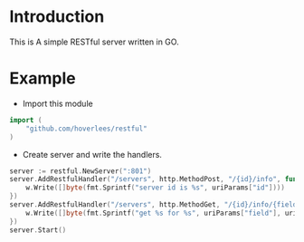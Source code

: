 # Introduction
This is A simple RESTful server written in GO. 

# Example
- Import this module
```go
import (
    "github.com/hoverlees/restful"
)
```

- Create server and write the handlers.
```go
server := restful.NewServer(":801")
server.AddRestfulHandler("/servers", http.MethodPost, "/{id}/info", func(w http.ResponseWriter, r *http.Request, uriParams map[string]string) {
    w.Write([]byte(fmt.Sprintf("server id is %s", uriParams["id"])))
})
server.AddRestfulHandler("/servers", http.MethodGet, "/{id}/info/{field}", func(w http.ResponseWriter, r *http.Request, uriParams map[string]string) {
    w.Write([]byte(fmt.Sprintf("get %s for %s", uriParams["field"], uriParams["id"])))
})
server.Start()
```
